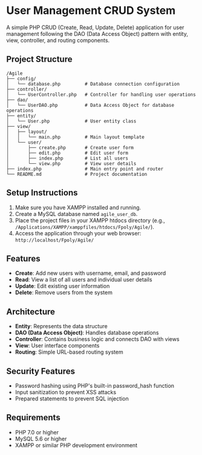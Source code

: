 # User Management CRUD System

A simple PHP CRUD (Create, Read, Update, Delete) application for user management following the DAO (Data Access Object) pattern with entity, view, controller, and routing components.

## Project Structure

```
/Agile
├── config/
│   └── database.php         # Database connection configuration
├── controller/
│   └── UserController.php   # Controller for handling user operations
├── dao/
│   └── UserDAO.php          # Data Access Object for database operations
├── entity/
│   └── User.php             # User entity class
├── view/
│   ├── layout/
│   │   └── main.php         # Main layout template
│   └── user/
│       ├── create.php       # Create user form
│       ├── edit.php         # Edit user form
│       ├── index.php        # List all users
│       └── view.php         # View user details
├── index.php                # Main entry point and router
└── README.md                # Project documentation
```

## Setup Instructions

1. Make sure you have XAMPP installed and running.
2. Create a MySQL database named `agile_user_db`.
3. Place the project files in your XAMPP htdocs directory (e.g., `/Applications/XAMPP/xamppfiles/htdocs/Fpoly/Agile/`).
4. Access the application through your web browser: `http://localhost/Fpoly/Agile/`

## Features

- **Create**: Add new users with username, email, and password
- **Read**: View a list of all users and individual user details
- **Update**: Edit existing user information
- **Delete**: Remove users from the system

## Architecture

- **Entity**: Represents the data structure
- **DAO (Data Access Object)**: Handles database operations
- **Controller**: Contains business logic and connects DAO with views
- **View**: User interface components
- **Routing**: Simple URL-based routing system

## Security Features

- Password hashing using PHP's built-in password_hash function
- Input sanitization to prevent XSS attacks
- Prepared statements to prevent SQL injection

## Requirements

- PHP 7.0 or higher
- MySQL 5.6 or higher
- XAMPP or similar PHP development environment
